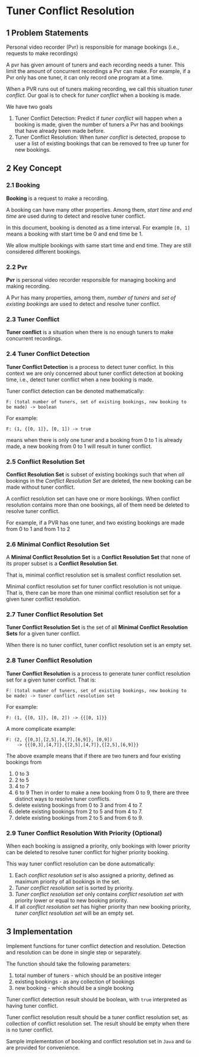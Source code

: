 # Tuner Conflict Resolution

## 1 Problem Statements

Personal video recorder (Pvr) is responsible for manage bookings
(i.e., requests to make recordings)

A pvr has given amount of tuners and each recording needs a tuner.
This limit the amount of concurrent recordings a Pvr can make.
For example, if a Pvr only has one tuner, it can only record one program at a time.

When a PVR runs out of tuners making recording, we call this situation *tuner conflict*.
Our goal is to check for *tuner conflict* when a booking is made.

We have two goals

1. Tuner Conflict Detection: Predict if *tuner conflict* will happen when a booking is made,
given the number of tuners a Pvr has and bookings that have already been made before.
2. Tuner Conflict Resolution: When *tuner conflict* is detected, propose to user a list of
existing bookings that can be removed to free up tuner for new bookings.

## 2 Key Concept

### 2.1 Booking

**Booking** is a request to make a recording.

A booking can have many other properties.
Among them, *start time* and *end time* are used during to detect and resolve tuner conflict.

In this document, booking is denoted as a time interval.
For example `[0, 1]` means a booking with start time be 0 and end time be 1.

We allow multiple bookings with same start time and end time.
They are still considered different bookings.

### 2.2 Pvr

**Pvr** is personal video recorder responsible for managing booking and making recording.

A Pvr has many properties, among them, *number of tuners* and *set of existing bookings*
are used to detect and resolve tuner conflict.

### 2.3 Tuner Conflict

**Tuner conflict** is a situation when there is no enough tuners to make concurrent recordings.

### 2.4 Tuner Conflict Detection

**Tuner Conflict Detection** is a process to detect tuner conflict.
In this context we are only concerned about tuner conflict detection at booking time, i.e.,
detect tuner conflict when a new booking is made.

Tuner conflict detection can be denoted mathematically:
```cassandraql
F: (total number of tuners, set of existing bookings, new booking to be made) -> boolean
```

For example:
```cassandraql
F: (1, {[0, 1]}, [0, 1]) -> true
```
means when there is only one tuner and a booking from 0 to 1 is already made,
a new booking from 0 to 1 will result in tuner conflict.

### 2.5 Conflict Resolution Set

**Conflict Resolution Set** is subset of existing bookings such that when *all* bookings in
the *Conflict Resolution Set* are deleted, the new booking can be made without tuner conflict.

A conflict resolution set can have one or more bookings.
When conflict resolution contains more than one bookings, all of them need be deleted to resolve tuner conflict.

For example, if a PVR has one tuner, and two existing bookings are made from 0 to 1 and from 1 to 2 

### 2.6 Minimal Conflict Resolution Set

A **Minimal Conflict Resolution Set** is a **Conflict Resolution Set** that
none of its proper subset is a **Conflict Resolution Set**.

That is, minimal conflict resolution set is smallest conflict resolution set.

Minimal conflict resolution set for tuner conflict resolution is not unique.
That is, there can be more than one minimal conflict resolution set for a given tuner conflict resolution.

### 2.7 Tuner Conflict Resolution Set

**Tuner Conflict Resolution Set** is the set of all **Minimal Conflict Resolution Sets** for a given tuner conflict.

When there is no tuner conflict, tuner conflict resolution set is an empty set.

### 2.8 Tuner Conflict Resolution
**Tuner Conflict Resolution** is a process to generate tuner conflict resolution set for a given tuner conflict.
That is:
```cassandraql
F: (total number of tuners, set of existing bookings, new booking to be made) -> tuner conflict resolution set
```
For example:
```cassandraql
F: (1, {[0, 1]}, [0, 2]) -> {{[0, 1]}}
```
A more complicate example:
```cassandraql
F: (2, {[0,3],[2,5],[4,7],[6,9]}, [0,9])
    -> {{[0,3],[4,7]},{[2,5],[4,7]},{[2,5],[6,9]}}
```
The above example means that if there are two tuners and four existing bookings from
1. 0 to 3
2. 2 to 5
3. 4 to 7
4. 6 to 9
Then in order to make a new booking from 0 to 9,
there are three distinct ways to resolve tuner conflicts.
1. delete existing bookings from 0 to 3 and from 4 to 7.
2. delete existing bookings from 2 to 5 and from 4 to 7.
3. delete existing bookings from 2 to 5 and from 6 to 9.

### 2.9 Tuner Conflict Resolution With Priority (Optional)
When each booking is assigned a priority,
only bookings with lower priority can be deleted to resolve tuner conflict for higher priority booking.

This way tuner conflict resolution can be done automatically:
1. Each *conflict resolution set* is also assigned a priority,
defined as maximum priority of all bookings in the set.
2. *Tuner conflict resolution set* is sorted by priority.
2. *Tuner conflict resolution set* only contains *conflict resolution set* with priority lower or equal to new booking priority.
3. If all *conflict resolution set* has higher priority than new booking priority,
*tuner conflict resolution set* will be an empty set.

## 3 Implementation

Implement functions for tuner conflict detection and resolution.
Detection and resolution can be done in single step or separately.

The function should take the following parameters:
1. total number of tuners - which should be an positive integer
2. existing bookings - as any collection of bookings
3. new booking - which should be a single booking

Tuner conflict detection result should be boolean, with `true` interpreted as having tuner conflict.

Tuner conflict resolution result should be a tuner conflict resolution set, as collection of conflict resolution set.
The result should be empty when there is no tuner conflict.

Sample implementation of booking and conflict resolution set in `Java` and `Go` are provided for convenience. 


